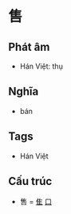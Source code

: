 # 售

## Phát âm
* Hán Việt: thụ

## Nghĩa
* bán

## Tags
* Hán Việt

## Cấu trúc
* 售 = [隹](隹.md) [口](口.md)

<script>window.HANZI_FIELD='售';</script>